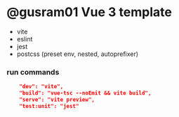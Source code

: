 # @gusram01 Vue 3 template

- vite
- eslint
- jest
- postcss (preset env, nested, autoprefixer)

### run commands

```json
    "dev": "vite",
    "build": "vue-tsc --noEmit && vite build",
    "serve": "vite preview",
    "test:unit": "jest"
```
